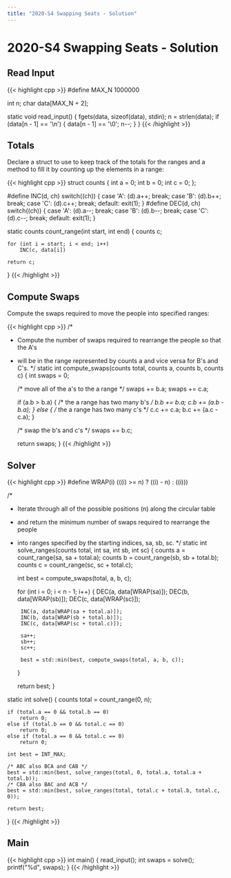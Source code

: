 ```yaml
---
title: "2020-S4 Swapping Seats - Solution"
---
```


# 2020-S4 Swapping Seats - Solution

## Read Input

{{< highlight cpp >}}
#define MAX_N 1000000

int n;
char data[MAX_N + 2];

static void read_input() {
	fgets(data, sizeof(data), stdin);
	n = strlen(data);
	if (data[n - 1] == '\n') {
		data[n - 1] == '\0';
		n--;
	}
}
{{< /highlight >}}

## Totals
Declare a struct to use to keep track of the totals for the ranges and a method to fill it by counting up the elements in a range:

{{< highlight cpp >}}
struct counts {
	int a = 0;
	int b = 0;
	int c = 0;
};

#define INC(d, ch) switch((ch)) { case 'A': (d).a++; break; case 'B': (d).b++; break; case 'C': (d).c++; break; default: exit(1); }
#define DEC(d, ch) switch((ch)) { case 'A': (d).a--; break; case 'B': (d).b--; break; case 'C': (d).c--; break; default: exit(1); }

static counts count_range(int start, int end) {
	counts c;

	for (int i = start; i < end; i++)
		INC(c, data[i])

	return c;
}
{{< /highlight >}}

## Compute Swaps
Compute the swaps required to move the people into specified ranges:

{{< highlight cpp >}}
/*
 * Compute the number of swaps required to rearrange the people so that the A's
 * will be in the range represented by counts a and vice versa for B's and C's.
 */
static int compute_swaps(counts total, counts a, counts b, counts c) {
	int swaps = 0;

	/* move all of the a's to the a range */
	swaps += b.a;
	swaps += c.a;

	if (a.b > b.a) {
		/* the a range has two many b's */
		b.b += b.a;
		c.b += (a.b - b.a);
	} else {
		/* the a range has two many c's */
		c.c += c.a;
		b.c += (a.c - c.a);
	}

	/* swap the b's and c's */
	swaps += b.c;

	return swaps;
}
{{< /highlight >}}

## Solver

{{< highlight cpp >}}
#define WRAP(i) (((i) >= n) ? ((i) - n) : ((i)))

/*
 * Iterate through all of the possible positions (n) along the circular table
 * and return the minimum number of swaps required to rearrange the people
 * into ranges specified by the starting indices, sa, sb, sc.
 */
static int solve_ranges(counts total, int sa, int sb, int sc) {
	counts a = count_range(sa, sa + total.a);
	counts b = count_range(sb, sb + total.b);
	counts c = count_range(sc, sc + total.c);

	int best = compute_swaps(total, a, b, c);

	for (int i = 0; i < n - 1; i++) {
		DEC(a, data[WRAP(sa)]);
		DEC(b, data[WRAP(sb)]);
		DEC(c, data[WRAP(sc)]);

		INC(a, data[WRAP(sa + total.a)]);
		INC(b, data[WRAP(sb + total.b)]);
		INC(c, data[WRAP(sc + total.c)]);

		sa++;
		sb++;
		sc++;

		best = std::min(best, compute_swaps(total, a, b, c));
	}

	return best;
}

static int solve() {
	counts total = count_range(0, n);

	if (total.a == 0 && total.b == 0)
		return 0;
	else if (total.b == 0 && total.c == 0)
		return 0;
	else if (total.a == 0 && total.c == 0)
		return 0;

	int best = INT_MAX;

	/* ABC also BCA and CAB */
	best = std::min(best, solve_ranges(total, 0, total.a, total.a + total.b));
	/* CBA also BAC and ACB */
	best = std::min(best, solve_ranges(total, total.c + total.b, total.c, 0));

	return best;
}
{{< /highlight >}}

## Main

{{< highlight cpp >}}
int main() {
	read_input();
	int swaps = solve();
	printf("%d", swaps);
}
{{< /highlight >}}
